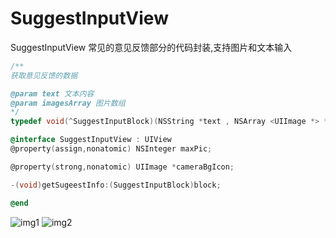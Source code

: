 # SuggestInputView
SuggestInputView 常见的意见反馈部分的代码封装,支持图片和文本输入 
 

````objectivec
/**
获取意见反馈的数据

@param text 文本内容
@param imagesArray 图片数组
*/
typedef void(^SuggestInputBlock)(NSString *text , NSArray <UIImage *> * imagesArray );

@interface SuggestInputView : UIView
@property(assign,nonatomic) NSInteger maxPic;

@property(strong,nonatomic) UIImage *cameraBgIcon;

-(void)getSugeestInfo:(SuggestInputBlock)block;

@end
````


![img1](https://github.com/tpctt/SuggestInputView/tree/master/img/1.png)
![img2](https://github.com/tpctt/SuggestInputView/tree/master/img/2.png)

